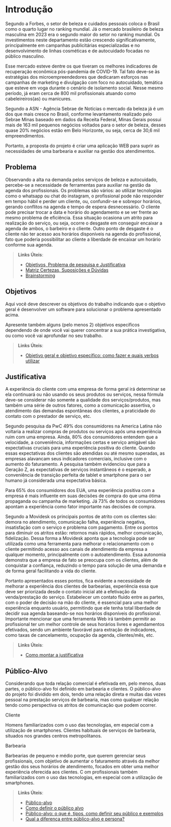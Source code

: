 # Introdução

Segundo a Forbes, o setor de beleza e cuidados pessoais coloca o Brasil como o quarto lugar no ranking mundial. Já o mercado brasileiro de beleza masculina em 2023 era o segundo maior do setor no ranking mundial. Os investimentos neste departamento estão crescendo significativamente, principalmente em campanhas publicitárias especializadas e no desenvolvimento de linhas cosméticas e de autocuidado focadas no público masculino. 

Esse mercado esteve dentre os que tiveram os melhores indicadores de recuperação econômica pós-pandemia de COVID-19. Tal fato deve-se às estratégias dos microempreendedores que dedicaram esforços nas campanhas de marketing e divulgação com foco no autocuidado, temática que esteve em voga durante o cenário de isolamento social. Nesse mesmo período, já eram cerca de 800 mil profissionais atuando como cabeleireiros(as) ou manicures.

Segundo a ASN - Agência Sebrae de Notícias o mercado da beleza já é um dos que mais cresce no Brasil, conforme levantamento realizado pelo Sebrae Minas baseado em dados da Receita Federal, Minas Gerais possui mais de 163 mil pequenos negócios voltados para o setor de beleza, desses quase 20% negócios estão em Belo Horizonte, ou seja, cerca de 30,6 mil empreendimentos.

Portanto, a proposta do projeto é criar uma aplicação WEB para suprir as necessidades de uma barbearia e auxiliar na gestão dos atendimentos.

## Problema
Observando a alta na demanda pelos serviços de beleza e autocuidado, percebe-se a necessidade de ferramentas para auxiliar na gestão da agenda dos profissionais. Os problemas são vários: ao utilizar tecnologias como o whatsapp ou chat do instagram, o profissional pode não responder em tempo hábil e perder um cliente, ou, confundir-se e sobrepor horários, gerando conflitos na agenda e tempo de espera desnecessário. O cliente pode precisar trocar a data e horário do agendamento e se ver frente ao mesmo problema de eficiência. Essa situação ocasiona um atrito para realização do serviço, ou seja, ocorre o desgaste em conseguir encaixar a agenda de ambos, o barbeiro e o cliente. Outro ponto de desgaste é o cliente não ter acesso aos horários disponíveis na agenda do profissional, fato que poderia possibilitar ao cliente a liberdade de encaixar um horário conforme sua agenda. 

> **Links Úteis**:
> - [Objetivos, Problema de pesquisa e Justificativa](https://medium.com/@versioparole/objetivos-problema-de-pesquisa-e-justificativa-c98c8233b9c3)
> - [Matriz Certezas, Suposições e Dúvidas](https://medium.com/educa%C3%A7%C3%A3o-fora-da-caixa/matriz-certezas-suposi%C3%A7%C3%B5es-e-d%C3%BAvidas-fa2263633655)
> - [Brainstorming](https://www.euax.com.br/2018/09/brainstorming/)

## Objetivos

Aqui você deve descrever os objetivos do trabalho indicando que o objetivo geral é desenvolver um software para solucionar o problema apresentado acima. 

Apresente também alguns (pelo menos 2) objetivos específicos dependendo de onde você vai querer concentrar a sua prática investigativa, ou como você vai aprofundar no seu trabalho.
 
> **Links Úteis**:
> - [Objetivo geral e objetivo específico: como fazer e quais verbos utilizar](https://blog.mettzer.com/diferenca-entre-objetivo-geral-e-objetivo-especifico/)

## Justificativa

A experiência do cliente com uma empresa de forma geral irá determinar se ela continuará ou não usando os seus produtos ou serviços, nessa fórmula deve-se considerar não somente a qualidade dos serviços/produtos, mas também uma série de outros fatores, como a comunicação assertiva, o atendimento das demandas espontâneas dos clientes, a praticidade do contato com o prestador de serviço, etc. 

Segundo pesquisa da PwC 49% dos consumidores na America Latina não voltaria a realizar compras de produtos ou serviços após uma experiência ruim com uma empresa. Ainda, 80% dos consumidores entendem que a velocidade, a conveniência, informações certas e serviço amigável são expectativas cruciais para uma experiência positiva do cliente. Quando essas expectativas dos clientes são atendidas ou até mesmo superadas, as empresas alavancam seus indicadores comerciais, inclusive com o aumento do faturamento. A pesquisa também evidenciou que para a Geração Z, as expectativas de serviços instantâneos é o esperado, a conveniência de transição perfeita de tablet e smartphone para o ser humano já considerada uma expectativa básica. 

Para 65% dos consumidores dos EUA, uma experiência positiva com a empresa é mais influente em suas decisões de compra do que uma ótima propaganda ou campanha de marketing. Já 73% de todos os consumidores apontam a experiência como fator importante nas decisões de compra.
 
Segundo a Movidesk os principais pontos de atrito com os clientes são: demora no atendimento, comunicação falha, experiência negativa, insatisfação com o serviço e problema com pagamento. Entre os pontos para diminuir os atritos estão: retornos mais rápidos, melhor comunicação, fidelização. Dessa forma a Movidesk aponta que a tecnologia pode ser utilizada como uma ferramenta para melhorar o relacionamento com o cliente permitindo acesso aos canais de atendimento da empresa a qualquer momento, principalmente com o autoatendimento. Essa autonomia demonstra que a empresa de fato se preocupa com os clientes, além de conquistar a confiança, reduzindo o tempo para solução de uma demanda e de forma geral facilitando a vida do cliente.

Portanto apresentados esses pontos, fica evidente a necessidade de melhorar a experiência dos clientes de barbearias, experiência essa que deve ser priorizada desde o contato inicial até a efetivação da venda/prestação do serviço. Estabelecer um contato fluido entre as partes, com o poder de decisão na mão do cliente, é essencial para uma melhor experiência enquanto usuário, permitindo que ele tenha total liberdade de decidir sua agenda baseando-se nos horários disponíveis do profissional. Importante mencionar que uma ferramenta Web irá também permitir ao profissional ter um melhor controle de seus horários livres e agendamentos efetivados, sendo um ambiente favorável para extração de indicadores, como taxas de cancelamento, ocupação da agenda, clientes/mês, etc.



> **Links Úteis**:
> - [Como montar a justificativa](https://guiadamonografia.com.br/como-montar-justificativa-do-tcc/)

## Público-Alvo

Considerando que toda relação comercial é efetivada em, pelo menos, duas partes, o público-alvo foi definido em barbearia e clientes. 
O público-alvo do projeto foi dividido em dois, tendo uma relação direta e muitas das vezes pessoal na prestação serviços de barbearia, mas como qualquer relação tendo como perspectiva os atritos de comunicação que podem ocorrer.

Cliente

Homens familiarizados com o uso das tecnologias, em especial com a utilização de smartphones. Clientes habituais de serviços de barbearia, situados nos grandes centros metropolitanos. 

Barbearia

Barbearias de pequeno e médio porte, que querem gerenciar seus profissionais, com objetivo de aumentar o faturamento através da melhor gestão dos seus horários de atendimento,  focados em obter uma melhor experiência oferecida aos clientes. C om profissionais também familiarizados com o uso das tecnologias, em especial com a utilização de smartphones.


> **Links Úteis**:
> - [Público-alvo](https://blog.hotmart.com/pt-br/publico-alvo/)
> - [Como definir o público alvo](https://exame.com/pme/5-dicas-essenciais-para-definir-o-publico-alvo-do-seu-negocio/)
> - [Público-alvo: o que é, tipos, como definir seu público e exemplos](https://klickpages.com.br/blog/publico-alvo-o-que-e/)
> - [Qual a diferença entre público-alvo e persona?](https://rockcontent.com/blog/diferenca-publico-alvo-e-persona/)
